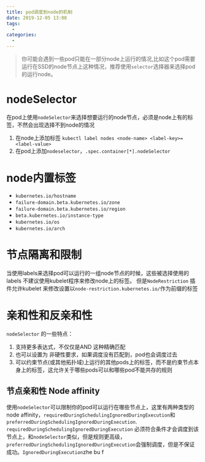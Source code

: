 ```yaml
---
title: pod调度到node的机制
date: 2019-12-05 13:08
tags: 
  - 
categories: 
  - 
---
```

>  你可能会遇到一些pod只能在一部分node上运行的情况,比如这个pod需要运行在SSD的node节点上这种情况，推荐使用`selector`选择器来选择pod的运行node。
# nodeSelector
在pod上使用`nodeSelector`来选择想要运行的node节点，必须是node上有的标签，不然会出现选择不到node的情况
1. 在node上添加标签 `kubectl label nodes <node-name> <label-key>=<label-value>`
2. 在pod上添加`nodeselector`，`.spec.container[*].nodeSelector`
# node内置标签
- `kubernetes.io/hostname`
- `failure-domain.beta.kubernetes.io/zone`
- `failure-domain.beta.kubernetes.io/region`
- `beta.kubernetes.io/instance-type`
- `kubernetes.io/os`
- `kubernetes.io/arch`
#  节点隔离和限制
当使用labels来选择pod可以运行的一组node节点的时候，这些被选择使用的labels 不建议使用kubelet程序来修改node上的标签。
但是`NodeRestriction` 插件允许kubelet 来修改设置以`node-restriction.kubernetes.io/`作为前缀的标签
# 亲和性和反亲和性
`nodeSelector` 的一些特点：
1. 支持更多表达式，不仅仅是AND 这种精确匹配
2. 也可以设置为 非硬性要求，如果调度没有匹配到，pod也会调度过去
3. 可以约束节点(或其他拓扑域)上运行的其他pods上的标签，而不是约束节点本身上的标签，这允许关于哪些pods可以和哪些pod不能共存的规则
## 节点亲和性 Node affinity
使用`nodeSelector`可以限制你的pod可以运行在哪些节点上，这里有两种类型的 node affinity，`requiredDuringSchedulingIgnoredDuringExecution`和`preferredDuringSchedulingIgnoredDuringExecution`.
`requiredDuringSchedulingIgnoredDuringExecution` 必须符合条件才会调度到该节点上，和`nodeSelector`类似，但是规则更高级，`preferredDuringSchedulingIgnoredDuringExecution`会强制调度，但是不保证成功。`IgnoredDuringExecution`zhe bu f